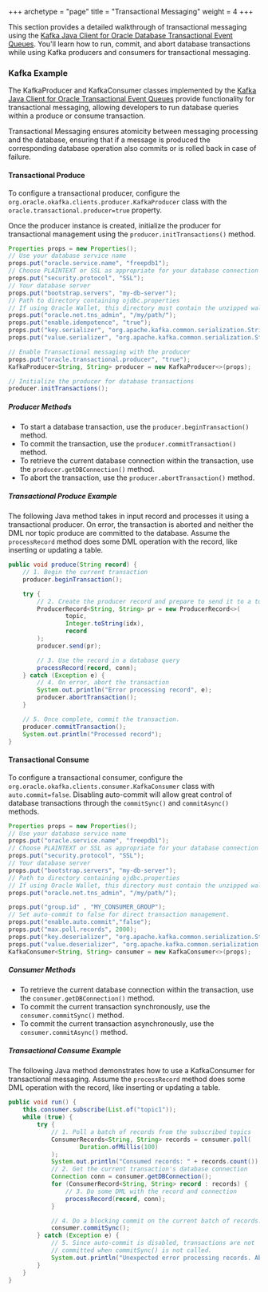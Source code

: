 +++
archetype = "page"
title = "Transactional Messaging"
weight = 4
+++

This section provides a detailed walkthrough of transactional messaging using the [Kafka Java Client for Oracle Database Transactional Event Queues](https://github.com/oracle/okafka). You'll learn how to run, commit, and abort database transactions while using Kafka producers and consumers for transactional messaging.

### Kafka Example

The KafkaProducer and KafkaConsumer classes implemented by the [Kafka Java Client for Oracle Transactional Event Queues](https://github.com/oracle/okafka) provide functionality for transactional messaging, allowing developers to run database queries within a produce or consume transaction.

Transactional Messaging ensures atomicity between messaging processing and the database, ensuring that if a message is produced the corresponding database operation also commits or is rolled back in case of failure.

#### Transactional Produce

To configure a transactional producer, configure the `org.oracle.okafka.clients.producer.KafkaProducer` class with the `oracle.transactional.producer=true` property.

Once the producer instance is created, initialize the producer for transactional management using the `producer.initTransactions()` method.

```java
Properties props = new Properties();
// Use your database service name
props.put("oracle.service.name", "freepdb1");
// Choose PLAINTEXT or SSL as appropriate for your database connection
props.put("security.protocol", "SSL");
// Your database server
props.put("bootstrap.servers", "my-db-server");
// Path to directory containing ojdbc.properties
// If using Oracle Wallet, this directory must contain the unzipped wallet (such as in sqlnet.ora)
props.put("oracle.net.tns_admin", "/my/path/");
props.put("enable.idempotence", "true");
props.put("key.serializer", "org.apache.kafka.common.serialization.StringSerializer");
props.put("value.serializer", "org.apache.kafka.common.serialization.StringSerializer");

// Enable Transactional messaging with the producer
props.put("oracle.transactional.producer", "true");
KafkaProducer<String, String> producer = new KafkaProducer<>(props);

// Initialize the producer for database transactions
producer.initTransactions();
```

##### Producer Methods

- To start a database transaction, use the `producer.beginTransaction()` method.
- To commit the transaction, use the `producer.commitTransaction()` method.
- To retrieve the current database connection within the transaction, use the `producer.getDBConnection()` method.
- To abort the transaction, use the `producer.abortTransaction()` method.

##### Transactional Produce Example

The following Java method takes in input record and processes it using a transactional producer. On error, the transaction is aborted and neither the DML nor topic produce are committed to the database. Assume the `processRecord` method does some DML operation with the record, like inserting or updating a table.

```java
public void produce(String record) {
    // 1. Begin the current transaction
    producer.beginTransaction();

    try {
        // 2. Create the producer record and prepare to send it to a topic
        ProducerRecord<String, String> pr = new ProducerRecord<>(
                topic,
                Integer.toString(idx),
                record
        );
        producer.send(pr);

        // 3. Use the record in a database query
        processRecord(record, conn);
    } catch (Exception e) {
        // 4. On error, abort the transaction
        System.out.println("Error processing record", e);
        producer.abortTransaction();
    }

    // 5. Once complete, commit the transaction.
    producer.commitTransaction();
    System.out.println("Processed record");
}
```

#### Transactional Consume

To configure a transactional consumer, configure the `org.oracle.okafka.clients.consumer.KafkaConsumer` class with `auto.commit=false`. Disabling auto-commit will allow great control of database transactions through the `commitSync()` and `commitAsync()` methods.

```java
Properties props = new Properties();
// Use your database service name
props.put("oracle.service.name", "freepdb1");
// Choose PLAINTEXT or SSL as appropriate for your database connection
props.put("security.protocol", "SSL");
// Your database server
props.put("bootstrap.servers", "my-db-server");
// Path to directory containing ojdbc.properties
// If using Oracle Wallet, this directory must contain the unzipped wallet (such as in sqlnet.ora)
props.put("oracle.net.tns_admin", "/my/path/");

props.put("group.id" , "MY_CONSUMER_GROUP");
// Set auto-commit to false for direct transaction management.
props.put("enable.auto.commit","false");
props.put("max.poll.records", 2000);
props.put("key.deserializer", "org.apache.kafka.common.serialization.StringDeserializer");
props.put("value.deserializer", "org.apache.kafka.common.serialization.StringDeserializer");
KafkaConsumer<String, String> consumer = new KafkaConsumer<>(props);
```

##### Consumer Methods

- To retrieve the current database connection within the transaction, use the `consumer.getDBConnection()` method.
- To commit the current transaction synchronously, use the `consumer.commitSync()` method.
- To commit the current transaction asynchronously, use the `consumer.commitAsync()` method.

##### Transactional Consume Example

The following Java method demonstrates how to use a KafkaConsumer for transactional messaging. Assume the `processRecord` method does some DML operation with the record, like inserting or updating a table.

```java
public void run() {
    this.consumer.subscribe(List.of("topic1"));
    while (true) {
        try {
            // 1. Poll a batch of records from the subscribed topics
            ConsumerRecords<String, String> records = consumer.poll(
                    Duration.ofMillis(100)
            );
            System.out.println("Consumed records: " + records.count());
            // 2. Get the current transaction's database connection
            Connection conn = consumer.getDBConnection();
            for (ConsumerRecord<String, String> record : records) {
                // 3. Do some DML with the record and connection
                processRecord(record, conn);
            }

            // 4. Do a blocking commit on the current batch of records. For non-blocking, use commitAsync()
            consumer.commitSync();
        } catch (Exception e) {
            // 5. Since auto-commit is disabled, transactions are not
            // committed when commitSync() is not called.
            System.out.println("Unexpected error processing records. Aborting transaction!");
        }
    }
}
```